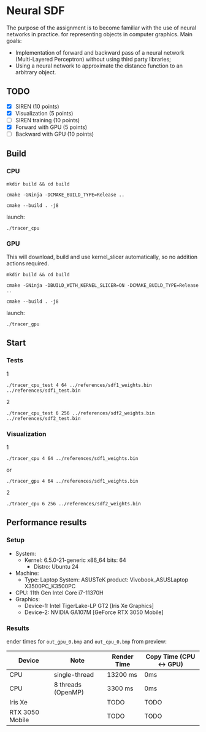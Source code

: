 # Neural SDF

The purpose of the assignment is to become familiar with the use of neural networks in practice.
for representing objects in computer graphics.
Main goals:
* Implementation of forward and backward pass of a neural network
(Multi-Layered Perceptron) without using third party
libraries;
* Using a neural network to approximate the distance function
to an arbitrary object.


## TODO

- [x] SIREN (10 points)
- [x] Visualization (5 points)
- [ ] SIREN training (10 points)
- [x] Forward with GPU (5 points)
- [ ] Backward with GPU (10 points)

## Build

### CPU

```
mkdir build && cd build
```
```
cmake -GNinja -DCMAKE_BUILD_TYPE=Release ..
```
```
cmake --build . -j8
```
launch:
```
./tracer_cpu
```
### GPU
This will download, build and use kernel_slicer automatically, so no addition actions required.

```
mkdir build && cd build
```
```
cmake -GNinja -DBUILD_WITH_KERNEL_SLICER=ON -DCMAKE_BUILD_TYPE=Release ..
```
```
cmake --build . -j8
```
launch:
```
./tracer_gpu
```

## Start

### Tests
1
```
./tracer_cpu_test 4 64 ../references/sdf1_weights.bin ../references/sdf1_test.bin
```
2
```
./tracer_cpu_test 6 256 ../references/sdf2_weights.bin ../references/sdf2_test.bin
```

### Visualization

1
```
./tracer_cpu 4 64 ../references/sdf1_weights.bin
```
or
```
./tracer_gpu 4 64 ../references/sdf1_weights.bin
```
2
```
./tracer_cpu 6 256 ../references/sdf2_weights.bin
```

## Performance results

### Setup

* System:
  * Kernel: 6.5.0-21-generic x86_64 bits: 64
    * Distro: Ubuntu 24
* Machine:
  * Type: Laptop System: ASUSTeK product: Vivobook_ASUSLaptop X3500PC_K3500PC
* CPU: 11th Gen Intel Core i7-11370H
* Graphics:
  * Device-1: Intel TigerLake-LP GT2 [Iris Xe Graphics]
  * Device-2: NVIDIA GA107M [GeForce RTX 3050 Mobile]

### Results

ender times for `out_gpu_0.bmp` and  `out_cpu_0.bmp` from preview:

| Device          | Note              | Render Time | Copy Time (CPU <-> GPU) |
|-----------------|-------------------|-------------|-----------|
| CPU             |single-thread      | 13200 ms    | 0ms       |
| CPU             |8 threads (OpenMP) | 3300 ms     | 0ms       |
| Iris Xe         |                   | TODO        | TODO      |
| RTX 3050 Mobile |                   | TODO        | TODO      |

